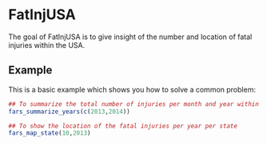 # FatInjUSA

The goal of FatInjUSA is to give insight of the number and location of fatal injuries within the USA.

## Example

This is a basic example which shows you how to solve a common problem:

``` r
## To summarize the total number of injuries per month and year within the USA
fars_summarize_years(c(2013,2014))

## To show the location of the fatal injuries per year per state
fars_map_state(10,2013)
```
